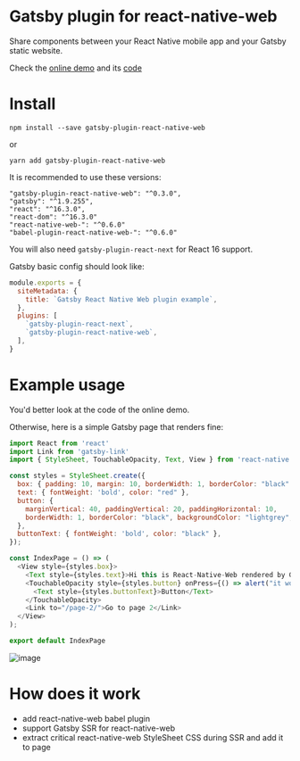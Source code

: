 Gatsby plugin for react-native-web
===================================


Share components between your React Native mobile app and your Gatsby static website.

Check the [online demo](https://gatsby-rnw.now.sh/) and its [code](https://github.com/gatsbyjs/gatsby/tree/master/examples/using-react-native-web)


# Install

`npm install --save gatsby-plugin-react-native-web`

or 

`yarn add gatsby-plugin-react-native-web`


It is recommended to use these versions:

```
"gatsby-plugin-react-native-web": "^0.3.0",
"gatsby": "^1.9.255",
"react": "^16.3.0",
"react-dom": "^16.3.0"
"react-native-web-": "^0.6.0"
"babel-plugin-react-native-web-": "^0.6.0"
```

You will also need `gatsby-plugin-react-next` for React 16 support.

Gatsby basic config should look like:

```js 
module.exports = {
  siteMetadata: {
    title: `Gatsby React Native Web plugin example`,
  },
  plugins: [
    `gatsby-plugin-react-next`,
    `gatsby-plugin-react-native-web`,
  ],
}
```


# Example usage

You'd better look at the code of the online demo.

Otherwise, here is a simple Gatsby page that renders fine:

```js 
import React from 'react'
import Link from 'gatsby-link'
import { StyleSheet, TouchableOpacity, Text, View } from 'react-native';

const styles = StyleSheet.create({
  box: { padding: 10, margin: 10, borderWidth: 1, borderColor: "black" },
  text: { fontWeight: 'bold', color: "red" },
  button: {
    marginVertical: 40, paddingVertical: 20, paddingHorizontal: 10,
    borderWidth: 1, borderColor: "black", backgroundColor: "lightgrey", alignItems: "center"
  },
  buttonText: { fontWeight: 'bold', color: "black" },
});

const IndexPage = () => (
  <View style={styles.box}>
    <Text style={styles.text}>Hi this is React-Native-Web rendered by Gatsby</Text>
    <TouchableOpacity style={styles.button} onPress={() => alert("it works")}>
      <Text style={styles.buttonText}>Button</Text>
    </TouchableOpacity>
    <Link to="/page-2/">Go to page 2</Link>
  </View>
);

export default IndexPage
```


![image](https://camo.githubusercontent.com/58ec39b3966cdefb241b90fb4643ad8aa7b971b2/68747470733a2f2f7062732e7477696d672e636f6d2f6d656469612f445844575f715058304149534148532e6a70673a6c61726765)



# How does it work

- add react-native-web babel plugin
- support Gatsby SSR for react-native-web
- extract critical react-native-web StyleSheet CSS during SSR and add it to page

